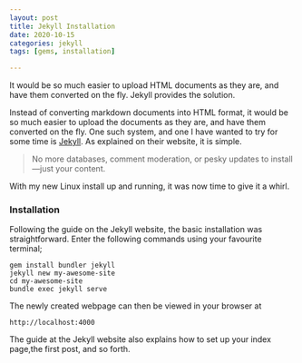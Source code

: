 ```yaml
---
layout: post
title: Jekyll Installation
date: 2020-10-15
categories: jekyll
tags: [gems, installation]

---
```

It would be so much easier to upload HTML documents as they are, and have them converted on the fly. Jekyll provides the solution.

<!--more-->

Instead of converting markdown documents into HTML format, it would be so much easier to upload the documents as they are, and have them converted on the fly. One such system, and one I have wanted to try for some time is [Jekyll](https://jekyllrb.com/). As explained on their website, it is simple.

> No more databases, comment moderation, or pesky updates to install—just your content.

With my new Linux install up and running, it was now time to give it a whirl.

### Installation
Following the guide on the Jekyll website, the basic installation was straightforward. Enter the following commands using your favourite terminal;

```
gem install bundler jekyll
jekyll new my-awesome-site
cd my-awesome-site
bundle exec jekyll serve
```

The newly created webpage can then be viewed in your browser at

```
http://localhost:4000
```

The guide at the Jekyll website also explains how to set up your index page,the first post, and so forth.
